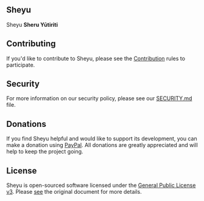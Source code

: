 ## Sheyu
Sheyu **Sheru Yūtiriti**

## Contributing
If you'd like to contribute to Sheyu, please see the [Contribution](https://github.com/hxAri/Sheyu/blob/main/.github/CONTRIBUTION.md) rules to participate.

## Security
For more information on our security policy, please see our [SECURITY.md](https://github.com/hxAri/Sheyu/blob/main/.github/SECURITY.md) file.

## Donations
If you find Sheyu helpful and would like to support its development, you can make a donation using [PayPal](https://paypal.me/hxAri). All donations are greatly appreciated and will help to keep the project going.

## License
Sheyu is open-sourced software licensed under the [General Public License v3](https://www.gnu.org/licenses/gpl-3.0.html).
Please [see](https://www.gnu.org/licenses/gpl-3.0.html) the original document for more details.
